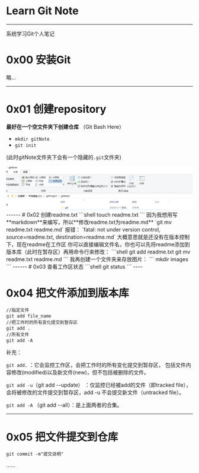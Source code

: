 
Learn Git Note
=
------

系统学习Git个人笔记

# 0x00 安装Git
略...
<hr>

# 0x01 创建repository

**最好在一个空文件夹下创建仓库**
（Git Bash Here）
+ `mkdir gitNote`
+ `git init`

(此时gitNote文件夹下会有一个隐藏的`.git`文件夹)

<img src="./images/init_res.png">
------
# 0x02 创建readme.txt
```shell
touch readme.txt
```
因为我想用写**markdown**来编写，所以**修改readme.txt为readme.md**
`git mv readme.txt readme.md`
报错：
`fatal: not under version control, source=readme.txt, destination=readme.md`
大概意思就是还没有在版本控制下，现在readme在工作区
你可以直接编辑文件名，你也可以先将readme添加到版本库（此时在暂存区）再用命令行来修改：
```shell
git add readme.txt
git mv readme.txt readme.md
```
我再创建一个文件夹来存放图片：
```
mkdir images
```
------
# 0x03 查看工作区状态
```shell
git status
```
----

# 0x04 把文件添加到版本库
```
//指定文件
git add file_name
//把工作时的所有变化提交到暂存区
git add .
//所有文件
git add -A
```
补充：

`git add.` ：它会监控工作区，会把工作时的所有变化提交到暂存区，
包括文件内容修改(modified)以及新文件(new)，但不包括被删除的文件。
	
`git add -u`（git add --update） ：仅监控已经被add的文件（即tracked file），
会将被修改的文件提交到暂存区，add -u 不会提交新文件（untracked file）。
	
`git add -A` （git add --all）：是上面两者的合集。

------


# 0x05 把文件提交到仓库
```shell
git commit -m"提交说明"
```

......




